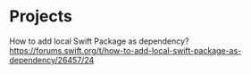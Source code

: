 # Projects

How to add local Swift Package as dependency? https://forums.swift.org/t/how-to-add-local-swift-package-as-dependency/26457/24
